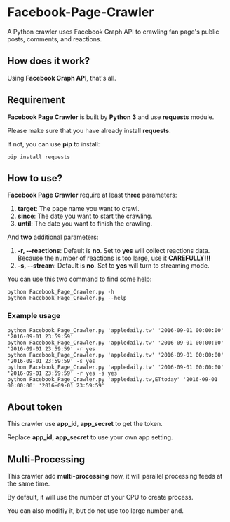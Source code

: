 # Facebook-Page-Crawler

A Python crawler uses Facebook Graph API to crawling fan page's public posts, comments, and reactions.

## How does it work?

Using **Facebook Graph API**, that's all.

## Requirement

**Facebook Page Crawler** is built by **Python 3** and use **requests** module.

Please make sure that you have already install **requests**.

If not, you can use **pip** to install:
```
pip install requests
```

## How to use?

**Facebook Page Crawler** require at least **three** parameters:

1. **target**: The page name you want to crawl.
2. **since**: The date you want to start the crawling.
3. **until**: The date you want to finish the crawling.

And **two** additional parameters:

1. **-r, --reactions**: Default is **no**. Set to **yes** will collect reactions data. Because the number of reactions is too large, use it **CAREFULLY!!!**
2. **-s, --stream**: Default is **no**. Set to **yes** will turn to streaming mode.

You can use this two command to find some help:
```
python Facebook_Page_Crawler.py -h
python Facebook_Page_Crawler.py --help
```

### Example usage

```
python Facebook_Page_Crawler.py 'appledaily.tw' '2016-09-01 00:00:00' '2016-09-01 23:59:59'
python Facebook_Page_Crawler.py 'appledaily.tw' '2016-09-01 00:00:00' '2016-09-01 23:59:59' -r yes
python Facebook_Page_Crawler.py 'appledaily.tw' '2016-09-01 00:00:00' '2016-09-01 23:59:59' -s yes
python Facebook_Page_Crawler.py 'appledaily.tw' '2016-09-01 00:00:00' '2016-09-01 23:59:59' -r yes -s yes
python Facebook_Page_Crawler.py 'appledaily.tw,ETtoday' '2016-09-01 00:00:00' '2016-09-01 23:59:59'
```

## About token

This crawler use **app_id**, **app_secret** to get the token.

Replace **app_id**, **app_secret** to use your own app setting.

## Multi-Processing

This crawler add **multi-processing** now, it will parallel processing feeds at the same time.

By default, it will use the number of your CPU to create process.

You can also modifiy it, but do not use too large number and.

